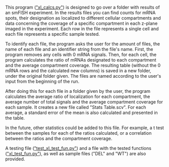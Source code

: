 This program  (["xl_calcs.py"](xl_calcs.py)) is designed to go over a folder with results of an smFISH experiment. In the results files you can find counts for mRNA spots, their designation as localized to different cellular compartments and data concerning the coverage of a specific compartment in each z-plane imaged in the experiment. Each row in the file represents a single cell and each file represents a specific sample tested.

To identify each file, the program asks the user for the amount of files, the name of each file and an identifier string from the file's name.
First, the program removes any cells with 0 mRNA signals. Then, for each cell, the program calculates the ratio of mRNAs designated to each compartment and the average compartment coverage. The resulting table (without the 0 mRNA rows and the calculated new columns) is saved in a new folder, under the original folder given. The files are named according to the user's input from the beginning of the run.

After doing this for each file in a folder given by the user, the program calculates the average ratio of localization for each compartment, the average number of total signals and the average compartment coverage for each sample. It creates a new file called "Stats Table.scv". For each average, a standard error of the mean is also calculated and presented in the table.

In the future, other statistics could be added to this file. For example, a t test between the samples for each of the ratios calculated, or a correlation between the ratios and the compartment coverage.

A testing file (["test_xl_test_fun.py"](test_xl_test_fun.py)) and a file with the tested functions (["xl_test_fun.py"](xl_test_fun.py)), as well as sample files ("DEL" and "WT") are also provided.
